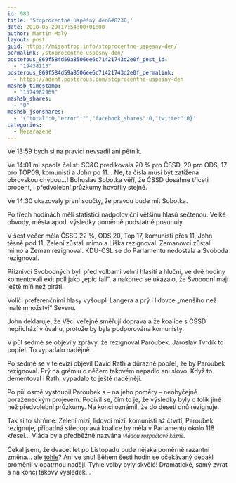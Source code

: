 ```yaml
---
id: 983
title: 'Stoprocentně úspěšný den&#8230;'
date: 2010-05-29T17:54:00+01:00
author: Martin Malý
layout: post
guid: https://misantrop.info/stoprocentne-uspesny-den/
permalink: /stoprocentne-uspesny-den/
posterous_869f584d59a8506ee6c71421743d2e0f_post_id:
  - "19438113"
posterous_869f584d59a8506ee6c71421743d2e0f_permalink:
  - https://adent.posterous.com/stoprocentne-uspesny-den
mashsb_timestamp:
  - "1574982969"
mashsb_shares:
  - "0"
mashsb_jsonshares:
  - '{"total":0,"error":"","facebook_shares":0,"twitter":0}'
categories:
  - Nezařazené
---
```

Ve 13:59 bych si na pravici nevsadil ani pětník.

Ve 14:01 mi spadla čelist: SC&C predikovala 20 % pro ČSSD, 20 pro ODS, 17 pro TOP09, komunisti a John po 11&#8230; Ne, ta čísla musí být zatížena obrovskou chybou&#8230;! Bohuslav Sobotka věří, že ČSSD dosáhne třiceti procent, i předvolební průzkumy hovořily stejně.

Ve 14:30 ukazovaly první součty, že pravdu bude mít Sobotka.

Po třech hodinách měli statistici nadpoloviční většinu hlasů sečtenou. Velké obvody, města apod. výsledky poměrně podstatně posunuly. 

V šest večer měla ČSSD 22 %, ODS 20, Top 17, komunisti přes 11, John těsně pod 11. Zelení zůstali mimo a Liška rezignoval. Zemanovci zůstali mimo a Zeman rezignoval. KDU-ČSL se do Parlamentu nedostala a Svoboda rezignoval.

Příznivci Svobodných byli před volbami velmi hlasití a hluční, ve dvě hodiny komentovali exit poll jako &#8222;epic fail&#8220;, a nakonec se ukázalo, že Svobodní mají ještě míň než piráti.

Voliči preferenčními hlasy vyšoupli Langera a prý i lidovce &#8222;menšího než malé množství&#8220; Severu.

John deklaruje, že Věci veřejné směřují doprava a že koalice s ČSSD nepřichází v úvahu, protože by byla podporována komunisty.

V půl sedmé se objevily zprávy, že rezignoval Paroubek. Jaroslav Tvrdík to popřel. To vypadalo nadějně.

Po sedmé se v televizi objevil David Rath a důrazně popřel, že by Paroubek rezignoval. Prý na grémiu o něčem takovém nepadlo ani slovo. Když to dementoval i Rath, vypadalo to ještě nadějněji.

Po půl osmé vystoupil Paroubek s &#8211; na jeho poměry &#8211; neobyčejně poraženeckým projevem. Podivil se, čím to je, že výsledky byly o tolik jiné než předvolební průzkumy. Na konci oznámil, že do deseti dnů rezignuje.

Tak si to shrňme: Zelení mizí, lidovci mizí, komunisti až čtvrtí, Paroubek rezignuje, případná středopravá koalice by měla v Parlamentu okolo 118 křesel&#8230; Vláda byla předběžně nazvána <span style="font-family: mceinline;"><em>vládou rozpočtové kázně</em>. </span>

Čekal jsem, že dvacet let po Listopadu bude nějaká poměrně razantní změna&#8230; ale [tohle](https://volby.cz/pls/ps2010/ps2?xjazyk=CZ)? Ani ve snu! Během šesti hodin se očekávaný debakl proměnil v opatrnou naději. Tyhle volby byly skvělé! Dramatické, samý zvrat a na konci takový výsledek&#8230;<span style="font-family: mceinline;"><br /></span>